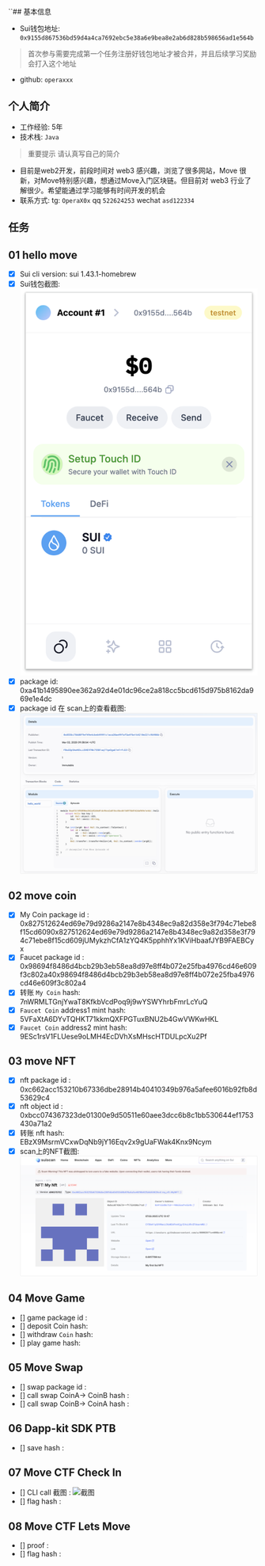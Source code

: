``## 基本信息

- Sui钱包地址: `0x9155d867536bd59d4a4ca7692ebc5e38a6e9bea8e2ab6d828b598656ad1e564b`

> 首次参与需要完成第一个任务注册好钱包地址才被合并，并且后续学习奖励会打入这个地址

- github: `operaxxx`

## 个人简介

- 工作经验: 5年
- 技术栈: `Java`

> 重要提示 请认真写自己的简介

- 目前是web2开发，前段时间对 web3 感兴趣，浏览了很多网站，Move 很新，对Move特别感兴趣，想通过Move入门区块链。但目前对 web3 行业了解很少。希望能通过学习能够有时间开发的机会
- 联系方式: tg: `OperaX0x` qq `522624253` wechat `asd122334`

## 任务

## 01 hello move

- [X]  Sui cli version: sui 1.43.1-homebrew
- [X]  Sui钱包截图: ![Sui 钱包](./code/task1/images/wallet.png)
- [X]  package id: 0xa41b1495890ee362a92d4e01dc96ce2a818cc5bcd615d975b8162da969e1e4dc
- [X]  package id 在 scan上的查看截图:![scan](./code/task1/images/package.png)

## 02 move coin

- [X]  My Coin package id : 0x827512624ed69e79d9286a2147e8b4348ec9a82d358e3f794c71ebe8f15cd6090x827512624ed69e79d9286a2147e8b4348ec9a82d358e3f794c71ebe8f15cd609jUMykzhCfA1zYQ4K5pphhYx1KViHbaafJYB9FAEBCyx
- [X]  Faucet package id : 0x98694f8486d4bcb29b3eb58ea8d97e8ff4b072e25fba4976cd46e609f3c802a40x98694f8486d4bcb29b3eb58ea8d97e8ff4b072e25fba4976cd46e609f3c802a4
- [X]  转账 `My Coin` hash: 7nWRMLTGnjYwaT8KfkbVcdPoq9j9wYSWYhrbFmrLcYuQ
- [X]  `Faucet Coin` address1 mint hash: 5VFaXtA6DYvTQHKT71kkmQXFPGTuxBNU2b4GwVWKwHKL
- [X]  `Faucet Coin` address2 mint hash: 9ESc1rsV1FLUese9oLMH4EcDVhXsMHscHTDULpcXu2Pf

## 03 move NFT

- [X]  nft package id : 0xc662acc153210b67336dbe28914b40410349b976a5afee6016b92fb8d53629c4
- [X]  nft object id : 0xbcc074367323de01300e9d50511e60aee3dcc6b8c1bb530644ef1753430a71a2
- [X]  转账 nft  hash: EBzX9MsrmVCxwDqNb9jY16Eqv2x9gUaFWak4Knx9Ncym
- [X]  scan上的NFT截图: ![1741351943194](code/task3/images/1741351943194.png)

## 04 Move Game

- [] game package id :
- [] deposit Coin hash:
- [] withdraw `Coin` hash:
- [] play game hash:

## 05 Move Swap

- [] swap package id :
- [] call swap CoinA-> CoinB  hash :
- [] call swap CoinB-> CoinA  hash :

## 06 Dapp-kit SDK PTB

- [] save hash :

## 07 Move CTF Check In

- [] CLI call 截图 : ![截图](./images/你的图片地址)
- [] flag hash :

## 08 Move CTF Lets Move

- [] proof :
- [] flag hash :

